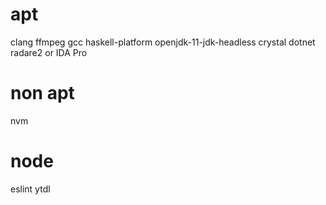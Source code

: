# apt
clang
ffmpeg
gcc
haskell-platform
openjdk-11-jdk-headless
crystal
dotnet
radare2 or IDA Pro
# non apt
nvm

# node
eslint
ytdl
